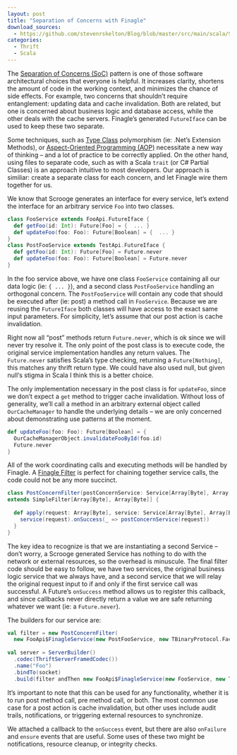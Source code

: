 ```yaml
---
layout: post
title: "Separation of Concerns with Finagle"
download_sources:
  - https://github.com/stevenrskelton/Blog/blob/master/src/main/scala/Separation-of-Concerns-with-Finagle.scala
categories:
  - Thrift
  - Scala
---
```


The [Separation of Concerns (SoC)](http://en.wikipedia.org/wiki/Separation_of_concerns) pattern is one of those software architectural choices that everyone is helpful. It increases clarity, shortens the amount of code in the working context, and minimizes the chance of side effects. For example, two concerns that shouldn’t require entanglement: updating data and cache invalidation. Both are related, but one is concerned about business logic and database access, while the other deals with the cache servers. Finagle’s generated `FutureIface` can be used to keep these two separate.

Some techniques, such as [Type Class](http://en.wikipedia.org/wiki/Type_class) polymorphism (ie: .Net’s Extension Methods), or [Aspect-Oriented Programming (AOP)](http://en.wikipedia.org/wiki/Aspect-oriented_programming) necessitate a new way of thinking – and a lot of practice to be correctly applied. On the other hand, using files to separate code, such as with a Scala `trait` (or C# Partial Classes) is an approach intuitive to most developers. Our approach is similiar: create a separate class for each concern, and let Finagle wire them together for us.

We know that Scrooge generates an interface for every service, let’s extend the interface for an arbitrary service `Foo` into two classes.

```scala
class FooService extends FooApi.FutureIface {
  def getFoo(id: Int): Future[Foo] = {  ... }
  def updateFoo(foo: Foo): Future[Boolean] = {  ... }
}
class PostFooService extends TestApi.FutureIface {
  def getFoo(id: Int): Future[Foo] = Future.never
  def updateFoo(foo: Foo): Future[Boolean] = Future.never
}
```

In the foo service above, we have one class `FooService` containing all our data logic (ie: `{ ... }`), and a second class `PostFooService` handling an orthogonal concern. The `PostFooService` will contain any code that should be executed after (ie: post) a method call in `FooService`. Because we are reusing the `FutureIface` both classes will have access to the exact same input parameters. For simplicity, let’s assume that our post action is cache invalidation.

Right now all “post” methods return `Future.never`, which is ok since we will never try resolve it. The only point of the post class is to execute code, the original service implementation handles any return values. The `Future.never` satisfies Scala’s type checking, returning a `Future[Nothing]`, this matches any thrift return type. We could have also used null, but given null‘s stigma in Scala I think this is a better choice.

The only implementation necessary in the post class is for `updateFoo`, since we don’t expect a `get` method to trigger cache invalidation. Without loss of generality, we’ll call a method in an arbitrary external object called `OurCacheManager` to handle the underlying details – we are only concerned about demonstrating use patterns at the moment.

```scala
def updateFoo(foo: Foo): Future[Boolean] = {
  OurCacheManagerObject.invalidateFooById(foo.id)
  Future.never
}
```

All of the work coordinating calls and executing methods will be handled by Finagle. A [Finagle Filter](https://github.com/twitter/finagle/blob/master/finagle-core/src/main/scala/com/twitter/finagle/Filter.scala) is perfect for chaining together service calls, the code could not be any more succinct.

```scala
class PostConcernFilter(postConcernService: Service[Array[Byte], Array[Byte]]) 
extends SimpleFilter[Array[Byte], Array[Byte]] {
 
  def apply(request: Array[Byte], service: Service[Array[Byte], Array[Byte]]): Future[Array[Byte]] = {
    service(request).onSuccess(_ => postConcernService(request))
  }
}
```

The key idea to recognize is that we are instantiating a second Service – don’t worry, a Scrooge generated Service has nothing to do with the network or external resources, so the overhead is minuscule. The final filter code should be easy to follow, we have two services, the original business logic service that we always have, and a second service that we will relay the original request input to if and only if the first service call was successful. A Future’s `onSuccess` method allows us to register this callback, and since callbacks never directly return a value we are safe returning whatever we want (ie: a `Future.never`).

The builders for our service are:

```scala
val filter = new PostConcernFilter(
  new FooApi$FinagleService(new PostFooService, new TBinaryProtocol.Factory))
 
val server = ServerBuilder()
  .codec(ThriftServerFramedCodec())
  .name("Foo")
  .bindTo(socket)
  .build(filter andThen new FooApi$FinagleService(new FooService, new TBinaryProtocol.Factory))
```

It’s important to note that this can be used for any functionality, whether it is to run post method call, pre method call, or both. The most common use case for a post action is cache invalidation, but other uses include audit trails, notifications, or triggering external resources to synchronize.

We attached a callback to the `onSuccess` event, but there are also `onFailure` and `ensure` events that are useful. Some uses of these two might be notifications, resource cleanup, or integrity checks.


